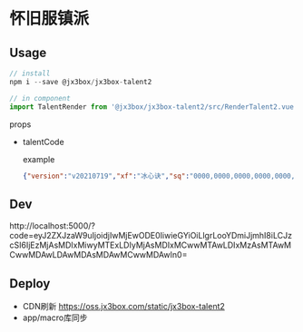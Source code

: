 # 怀旧服镇派

## Usage

```javascript
// install
npm i --save @jx3box/jx3box-talent2

// in component
import TalentRender from '@jx3box/jx3box-talent2/src/RenderTalent2.vue'
```

props

- talentCode

  example

  ```json
  {"version":"v20210719","xf":"冰心诀","sq":"0000,0000,0000,0000,0000,0000,0000,0000,0000,0000,0000,0000"}
  ```

## Dev
http://localhost:5000/?code=eyJ2ZXJzaW9uIjoidjIwMjEwODE0IiwieGYiOiLlgrLooYDmiJjmhI8iLCJzcSI6IjEzMjAsMDIxMiwyMTExLDIyMjAsMDIxMCwwMTAwLDIxMzAsMTAwMCwwMDAwLDAwMDAsMDAwMCwwMDAwIn0=


## Deploy
+ CDN刷新 https://oss.jx3box.com/static/jx3box-talent2
+ app/macro库同步